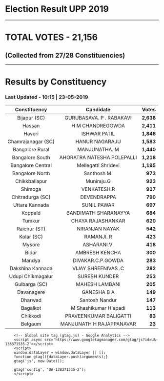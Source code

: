 # Election Result UPP 2019

---
# TOTAL VOTES - 21,156 
## (Collected from 27/28 Constituencies) 


---
# Results by Constituency 

### Last Updated - 10:15 | 23-05-2019 


|   Constituency   |        Candidate         |  Votes  |
|:----------------:|:------------------------:|--------:|
|   Bijapur (SC)   | GURUBASAVA. P . RABAKAVI |**2,638**|
|      Hassan      |     H M CHANDREGOWDA     |**2,411**|
|      Haveri      |       ISHWAR PATIL       |**1,846**|
|Chamrajanagar (SC)|      HANUR NAGARAJU      |**1,583**|
| Bangalore Rural  |      MANJUNATHA. M       |**1,440**|
| Bangalore South  |AHORATRA NATESHA POLEPALLI|**1,218**|
|Bangalore Central |   Mellegatti Shridevi    |**1,195**|
| Bangalore North  |       Santhosh M.        |  **973**|
|  Chikkballapur   |        Muniraju.G        |  **923**|
|     Shimoga      |       VENKATESH.R        |  **917**|
| Chitradurga (SC) |       DEVENDRAPPA        |  **790**|
|  Uttara Kannada  |       SUNIL PAWAR        |  **697**|
|     Koppald      |   BANDIMATH SHARANAYYA   |  **684**|
|      Tumkur      |    CHAYA RAJASHANKAR     |  **620**|
|   Raichur (ST)   |      NIRANJAN NAYAK      |  **542**|
|    Kolar (SC)    |        RAMANJI. R        |  **423**|
|      Mysore      |       ASHARANI.V.        |  **418**|
|      Bidar       |      AMBRESH KENCHA      |  **300**|
|      Mandya      |    DIVAKAR.C.P.GOWDA     |  **283**|
| Dakshina Kannada |   VIJAY SHREENIVAS .C    |  **282**|
|Udupi Chikmagalur |      SURESH KUNDER       |  **253**|
|  Gulbarga (SC)   |      MAHESH LAMBANI      |  **205**|
|    Davanagere    |       GANESHA B A        |  **149**|
|     Dharwad      |      Santosh Nandur      |  **147**|
|     Bagalkot     |  M Shashikumar Hlepadi   |  **113**|
|     Chikkodi     |  PRAVEENKUMAR BALIGATTI  |   **83**|
|     Belgaum      | MANJUNATH H RAJAPPANAVAR |   **23**|



        <!-- Global site tag (gtag.js) - Google Analytics -->
        <script async src='https://www.googletagmanager.com/gtag/js?id=UA-138371535-2'></script>
        <script>
        window.dataLayer = window.dataLayer || [];
        function gtag(){dataLayer.push(arguments);}
        gtag('js', new Date());

        gtag('config', 'UA-138371535-2');
        </script>
        